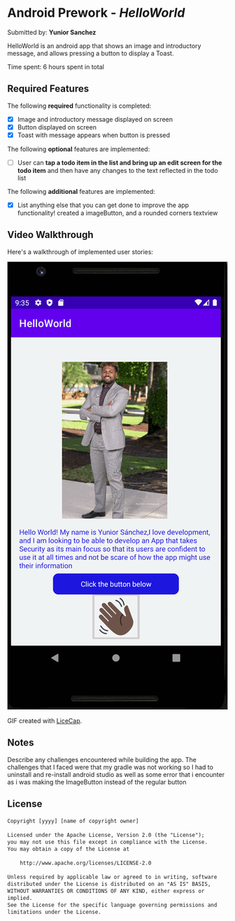 # Android Prework - *HelloWorld*

Submitted by: **Yunior Sanchez**

HelloWorld is an android app that shows an image and introductory message, and allows pressing a button to display a Toast. 

Time spent: 6 hours spent in total

## Required Features

The following **required** functionality is completed:

* [x] Image and introductory message displayed on screen
* [x] Button displayed on screen
* [x] Toast with message appears when button is pressed 

The following **optional** features are implemented:

* [ ] User can **tap a todo item in the list and bring up an edit screen for the todo item** and then have any changes to the text reflected in the todo list

The following **additional** features are implemented:

* [x] List anything else that you can get done to improve the app functionality!
    created a imageButton, and a rounded corners textview

## Video Walkthrough

Here's a walkthrough of implemented user stories:

![Helloworldwlakthru.gif](https://github.com/yunsanch/HelloWorld/blob/master/HelloWorldWalkthru.gif)


GIF created with [LiceCap](http://www.cockos.com/licecap/).

## Notes

Describe any challenges encountered while building the app.
The challenges that I faced were that my gradle was not working so I had to uninstall and re-install android studio as well as some error that i encounter as i was making the ImageButton instead of the regular button
## License

    Copyright [yyyy] [name of copyright owner]

    Licensed under the Apache License, Version 2.0 (the "License");
    you may not use this file except in compliance with the License.
    You may obtain a copy of the License at

        http://www.apache.org/licenses/LICENSE-2.0

    Unless required by applicable law or agreed to in writing, software
    distributed under the License is distributed on an "AS IS" BASIS,
    WITHOUT WARRANTIES OR CONDITIONS OF ANY KIND, either express or implied.
    See the License for the specific language governing permissions and
    limitations under the License.
